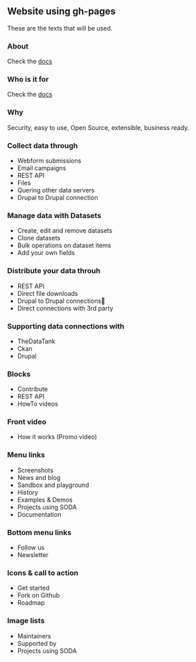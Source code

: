## Website using gh-pages
These are the texts that will be used.

### About
Check the [docs](https://github.com/drupal-soda/soda-docs/blob/master/docs/general.md#about-this-project)

### Who is it for
Check the [docs](https://github.com/drupal-soda/soda-docs/blob/master/docs/general.md#purpose-and-potentional-users)

### Why
Security, easy to use, Open Source, extensible, business ready.


### Collect data through

- Webform submissions
- Email campaigns
- REST API
- Files
- Quering other data servers
- Drupal to Drupal connection

### Manage data with Datasets

- Create, edit and remove datasets
- Clone datasets
- Bulk operations on dataset items
- Add your own fields

### Distribute your data throuh

- REST API
- Direct file downloads
- Drupal to Drupal connections
- Direct connections with 3rd party

### Supporting data connections with
- TheDataTank
- Ckan
- Drupal

### Blocks
- Contribute
- REST API
- HowTo videos

### Front video
- How it works (Promo video)

### Menu links
- Screenshots
- News and blog
- Sandbox and playground
- History
- Examples & Demos
- Projects using SODA
- Documentation

### Bottom menu links
- Follow us
- Newsletter

### Icons & call to action
- Get started
- Fork on Github
- Roadmap

### Image lists
- Maintainers
- Supported by
- Projects using SODA

